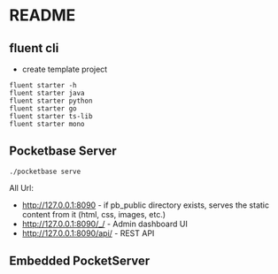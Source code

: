 # README

## fluent cli

- create template project
```shell
fluent starter -h
fluent starter java
fluent starter python
fluent starter go
fluent starter ts-lib
fluent starter mono
```

## Pocketbase Server

```shell
./pocketbase serve
```

All Url:

- http://127.0.0.1:8090 - if pb_public directory exists, serves the static content from it (html, css, images, etc.)
- http://127.0.0.1:8090/_/ - Admin dashboard UI
- http://127.0.0.1:8090/api/ - REST API


## Embedded PocketServer

